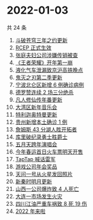 # 2022-01-03

共 24 条

<!-- BEGIN -->
<!-- 最后更新时间 Mon Jan 03 2022 10:31:20 GMT+0800 (China Standard Time) -->

1. [斗破苍穹三年之约更新](https://www.zhihu.com/search?q=斗破苍穹三年之约)
1. [RCEP 正式生效](https://www.zhihu.com/search?q=RCEP)
1. [张庭夫妇公司涉嫌传销被查](https://www.zhihu.com/search?q=张庭夫妇)
1. [《王者荣耀》开年第一崩](https://www.zhihu.com/search?q=王者荣耀)
1. [液化气车泄漏致京沪高铁晚点](https://www.zhihu.com/search?q=京沪高铁晚点)
1. [鬼灭之刃第二季更新](https://www.zhihu.com/search?q=鬼灭之刃)
1. [宁波北仑区新增 6 例确诊病例](https://www.zhihu.com/search?q=宁波疫情)
1. [德罗赞连续 2 场三分绝杀](https://www.zhihu.com/search?q=德罗赞)
1. [凡人修仙传年番更新](https://www.zhihu.com/search?q=凡人修仙传)
1. [大湾区新年音乐会](https://www.zhihu.com/search?q=大湾区音乐会)
1. [特利迦奥特曼更新](https://www.zhihu.com/search?q=特利迦奥特曼)
1. [贵州新增本土确诊 1 例](https://www.zhihu.com/search?q=贵州疫情)
1. [詹姆斯 43 分湖人胜开拓者](https://www.zhihu.com/search?q=湖人)
1. [库里破纪录勇士胜爵士](https://www.zhihu.com/search?q=勇士)
1. [五月天跨年演唱会](https://www.zhihu.com/search?q=五月天)
1. [今年春运首日火车票明天开售](https://www.zhihu.com/search?q=春运)
1. [TapTap 喊话雷军](https://www.zhihu.com/search?q=taptap)
1. [游戏公司年会奖品](https://www.zhihu.com/search?q=游戏公司)
1. [天问一号从火星发回照片](https://www.zhihu.com/search?q=天问一号)
1. [新秦时明月更新](https://www.zhihu.com/search?q=新秦时明月)
1. [山西一公司爆炸致 4 人死亡](https://www.zhihu.com/search?q=山西爆炸)
1. [大连一市场发生火灾](https://www.zhihu.com/search?q=大连火灾)
1. [四川江油严重车祸致 8 死 19 伤](https://www.zhihu.com/search?q=四川江油车祸)
1. [2022 年来啦](https://www.zhihu.com/search?q=2022)

<!-- END -->
